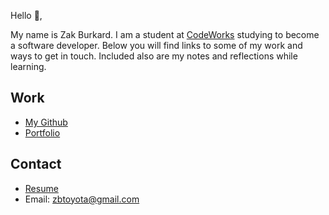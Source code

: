 Hello 👋, 

My name is Zak Burkard. I am a student at [CodeWorks](https://boisecodeworks.com) studying to become a software developer. Below you will find links to some of my work and ways to get in touch. Included also are my notes and reflections while learning. 

## Work

  + [My Github](https://github.com/zburkard)
  + [Portfolio](https://zburkard.github.io/)

## Contact

  + [Resume](https://zburkard.github.io/resume)
  + Email: zbtoyota@gmail.com
  
